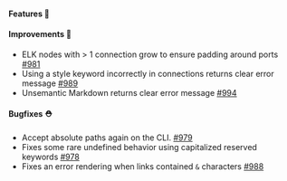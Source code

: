 #### Features 🚀

#### Improvements 🧹

- ELK nodes with > 1 connection grow to ensure padding around ports [#981](https://github.com/terrastruct/d2/pull/981)
- Using a style keyword incorrectly in connections returns clear error message [#989](https://github.com/terrastruct/d2/pull/989)
- Unsemantic Markdown returns clear error message [#994](https://github.com/terrastruct/d2/pull/994)

#### Bugfixes ⛑️

- Accept absolute paths again on the CLI. [#979](https://github.com/terrastruct/d2/pull/979)
- Fixes some rare undefined behavior using capitalized reserved keywords [#978](https://github.com/terrastruct/d2/pull/978)
- Fixes an error rendering when links contained `&` characters [#988](https://github.com/terrastruct/d2/pull/988)

